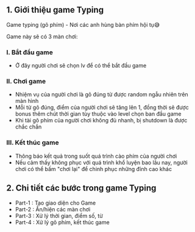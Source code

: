 ## 1. Giới thiệu game Typing
Game typing (gõ phím) - Nơi các anh hùng bàn phím hội tụ😅

Game này sẽ có 3 màn chơi:

### I. Bắt đầu game
- Ở đây người chơi sẽ chọn lv để có thể bắt đầu game

###  II. Chơi game
- Nhiệm vụ của người chơi là gõ đúng từ được random ngẫu nhiên trên màn hình
- Mỗi từ gõ đúng, điểm của người chơi sẽ tăng lên 1, đồng thời sẽ được bonus thêm chút thời gian tùy thuộc vào level chọn ban đầu game
- Khi tài gõ phím của người chơi không đủ nhanh, bị shutdown là được chắc chắn

### III. Kết thúc game
- Thông báo kết quả trong suốt quá trình cào phím của người chơi
- Nếu cảm thấy không phục với quá trình khổ luyện bao lâu nay, người chơi có thể bấm "chơi lại" để chinh phục những đỉnh cao khác

## 2. Chi tiết các bước trong game Typing

- Part-1 : Tạo giao diện cho Game
- Part-2 : Ẩn/hiện các màn chơi
- Part-3 : Xử lý thời gian, điểm số, từ
- Part-4 : Xử lý gõ phím, kết thúc game